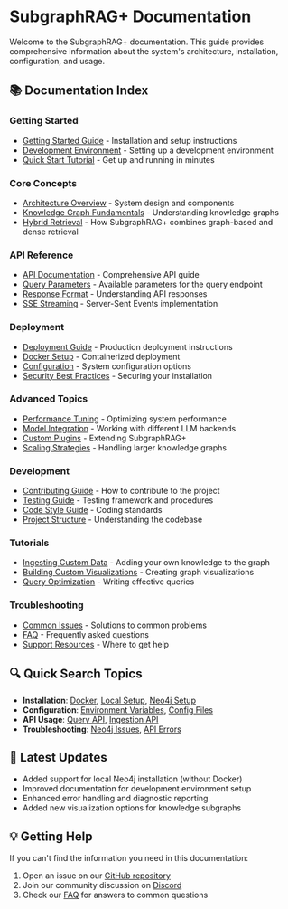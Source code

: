 # SubgraphRAG+ Documentation

Welcome to the SubgraphRAG+ documentation. This guide provides comprehensive information about the system's architecture, installation, configuration, and usage.

## 📚 Documentation Index

### Getting Started
- [Getting Started Guide](getting_started.md) - Installation and setup instructions
- [Development Environment](dev_environment.md) - Setting up a development environment
- [Quick Start Tutorial](quick_start.md) - Get up and running in minutes

### Core Concepts
- [Architecture Overview](architecture.md) - System design and components
- [Knowledge Graph Fundamentals](kg_fundamentals.md) - Understanding knowledge graphs
- [Hybrid Retrieval](hybrid_retrieval.md) - How SubgraphRAG+ combines graph-based and dense retrieval

### API Reference
- [API Documentation](api_reference.md) - Comprehensive API guide
- [Query Parameters](query_params.md) - Available parameters for the query endpoint
- [Response Format](response_format.md) - Understanding API responses
- [SSE Streaming](sse_streaming.md) - Server-Sent Events implementation

### Deployment
- [Deployment Guide](deployment.md) - Production deployment instructions
- [Docker Setup](docker_setup.md) - Containerized deployment
- [Configuration](configuration.md) - System configuration options
- [Security Best Practices](security.md) - Securing your installation

### Advanced Topics
- [Performance Tuning](performance.md) - Optimizing system performance
- [Model Integration](model_integration.md) - Working with different LLM backends
- [Custom Plugins](plugins.md) - Extending SubgraphRAG+
- [Scaling Strategies](scaling.md) - Handling larger knowledge graphs

### Development
- [Contributing Guide](contributing.md) - How to contribute to the project
- [Testing Guide](testing.md) - Testing framework and procedures
- [Code Style Guide](code_style.md) - Coding standards
- [Project Structure](project_structure.md) - Understanding the codebase

### Tutorials
- [Ingesting Custom Data](ingest_tutorial.md) - Adding your own knowledge to the graph
- [Building Custom Visualizations](visualization_tutorial.md) - Creating graph visualizations
- [Query Optimization](query_optimization.md) - Writing effective queries

### Troubleshooting
- [Common Issues](troubleshooting.md) - Solutions to common problems
- [FAQ](faq.md) - Frequently asked questions
- [Support Resources](support.md) - Where to get help

## 🔍 Quick Search Topics

- **Installation**: [Docker](deployment.md#docker-deployment-recommended), [Local Setup](getting_started.md#manual-local-development-setup), [Neo4j Setup](dev_environment.md#step-5-set-up-neo4j-for-development)
- **Configuration**: [Environment Variables](deployment.md#configuration), [Config Files](configuration.md)
- **API Usage**: [Query API](api_reference.md#query-endpoint), [Ingestion API](api_reference.md#ingest-endpoint)
- **Troubleshooting**: [Neo4j Issues](troubleshooting.md#neo4j-connection-issues), [API Errors](troubleshooting.md#api-errors)

## 📝 Latest Updates

- Added support for local Neo4j installation (without Docker)
- Improved documentation for development environment setup
- Enhanced error handling and diagnostic reporting
- Added new visualization options for knowledge subgraphs

## 💡 Getting Help

If you can't find the information you need in this documentation:

1. Open an issue on our [GitHub repository](https://github.com/clarkandrew/SubgraphRAG+)
2. Join our community discussion on [Discord](https://discord.gg/subgraphragplus)
3. Check our [FAQ](faq.md) for answers to common questions
